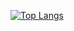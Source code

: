 [![Top Langs](https://github-readme-stats.vercel.app/api/top-langs/?username=Kan-O435&layout=compact
)](https://github.com/anuraghazra/github-readme-stats)


<!--
**Kan-O435/Kan-O435** is a ✨ _special_ ✨ repository because its `README.md` (this file) appears on your GitHub profile.

Here are some ideas to get you started:

- 🔭 I’m currently working on ...
- 🌱 I’m currently learning ...
- 👯 I’m looking to collaborate on ...
- 🤔 I’m looking for help with ...
- 💬 Ask me about ...
- 📫 How to reach me: ...
- 😄 Pronouns: ...
- ⚡ Fun fact: ...
-->
